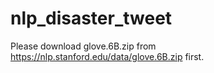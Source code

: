 # nlp_disaster_tweet
Please download glove.6B.zip from https://nlp.stanford.edu/data/glove.6B.zip first. 
